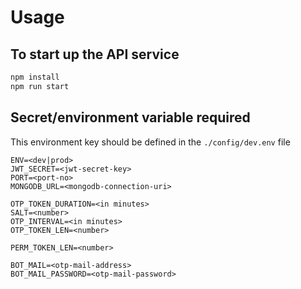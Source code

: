 # Usage

## To start up the API service
```bash
npm install
npm run start
```

## Secret/environment variable required
This environment key should be defined in the `./config/dev.env` file
```.env
ENV=<dev|prod>
JWT_SECRET=<jwt-secret-key>
PORT=<port-no>
MONGODB_URL=<mongodb-connection-uri>

OTP_TOKEN_DURATION=<in minutes>
SALT=<number>
OTP_INTERVAL=<in minutes>
OTP_TOKEN_LEN=<number>

PERM_TOKEN_LEN=<number>

BOT_MAIL=<otp-mail-address>
BOT_MAIL_PASSWORD=<otp-mail-password>
```